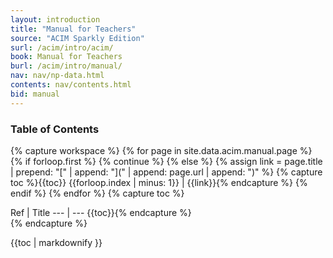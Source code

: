 ```yaml
---
layout: introduction
title: "Manual for Teachers"
source: "ACIM Sparkly Edition"
surl: /acim/intro/acim/
book: Manual for Teachers
burl: /acim/intro/manual/
nav: nav/np-data.html
contents: nav/contents.html
bid: manual
---
```


### Table of Contents

{% capture workspace %}
  {% for page in site.data.acim.manual.page %}
    {% if forloop.first %}
      {% continue %}
    {% else %}
      {% assign link = page.title | prepend: "[" | append: "](" | append: page.url | append: ")" %}
{% capture toc %}{{toc}}
  {{forloop.index | minus: 1}} | {{link}}{% endcapture %}
    {% endif %}
  {% endfor %}
  {% capture toc %}
<div id="manual-contents" markdown="1" class="acim-toc">
Ref | Title
--- | --- {{toc}}{% endcapture %}
</div>
{% endcapture %}

{{toc | markdownify }}



